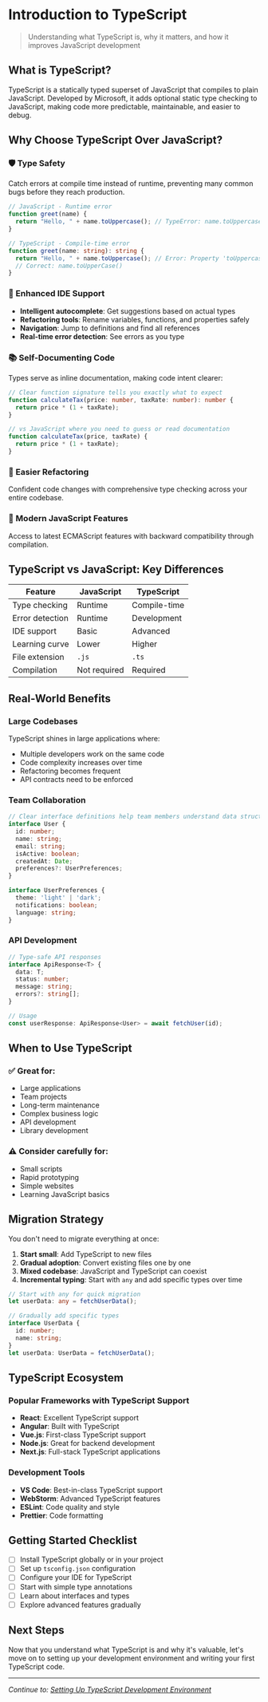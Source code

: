 # Introduction to TypeScript

> Understanding what TypeScript is, why it matters, and how it improves JavaScript development

## What is TypeScript?

TypeScript is a statically typed superset of JavaScript that compiles to plain JavaScript. Developed by Microsoft, it adds optional static type checking to JavaScript, making code more predictable, maintainable, and easier to debug.

## Why Choose TypeScript Over JavaScript?

### 🛡️ Type Safety
Catch errors at compile time instead of runtime, preventing many common bugs before they reach production.

```typescript
// JavaScript - Runtime error
function greet(name) {
  return "Hello, " + name.toUppercase(); // TypeError: name.toUppercase is not a function
}

// TypeScript - Compile-time error
function greet(name: string): string {
  return "Hello, " + name.toUppercase(); // Error: Property 'toUppercase' does not exist
  // Correct: name.toUpperCase()
}
```

### 🔧 Enhanced IDE Support
- **Intelligent autocomplete**: Get suggestions based on actual types
- **Refactoring tools**: Rename variables, functions, and properties safely
- **Navigation**: Jump to definitions and find all references
- **Real-time error detection**: See errors as you type

### 📚 Self-Documenting Code
Types serve as inline documentation, making code intent clearer:

```typescript
// Clear function signature tells you exactly what to expect
function calculateTax(price: number, taxRate: number): number {
  return price * (1 + taxRate);
}

// vs JavaScript where you need to guess or read documentation
function calculateTax(price, taxRate) {
  return price * (1 + taxRate);
}
```

### 🔄 Easier Refactoring
Confident code changes with comprehensive type checking across your entire codebase.

### 🚀 Modern JavaScript Features
Access to latest ECMAScript features with backward compatibility through compilation.

## TypeScript vs JavaScript: Key Differences

| Feature | JavaScript | TypeScript |
|---------|------------|------------|
| Type checking | Runtime | Compile-time |
| Error detection | Runtime | Development |
| IDE support | Basic | Advanced |
| Learning curve | Lower | Higher |
| File extension | `.js` | `.ts` |
| Compilation | Not required | Required |

## Real-World Benefits

### Large Codebases
TypeScript shines in large applications where:
- Multiple developers work on the same code
- Code complexity increases over time
- Refactoring becomes frequent
- API contracts need to be enforced

### Team Collaboration
```typescript
// Clear interface definitions help team members understand data structures
interface User {
  id: number;
  name: string;
  email: string;
  isActive: boolean;
  createdAt: Date;
  preferences?: UserPreferences;
}

interface UserPreferences {
  theme: 'light' | 'dark';
  notifications: boolean;
  language: string;
}
```

### API Development
```typescript
// Type-safe API responses
interface ApiResponse<T> {
  data: T;
  status: number;
  message: string;
  errors?: string[];
}

// Usage
const userResponse: ApiResponse<User> = await fetchUser(id);
```

## When to Use TypeScript

### ✅ Great for:
- Large applications
- Team projects
- Long-term maintenance
- Complex business logic
- API development
- Library development

### ⚠️ Consider carefully for:
- Small scripts
- Rapid prototyping
- Simple websites
- Learning JavaScript basics

## Migration Strategy

You don't need to migrate everything at once:

1. **Start small**: Add TypeScript to new files
2. **Gradual adoption**: Convert existing files one by one
3. **Mixed codebase**: JavaScript and TypeScript can coexist
4. **Incremental typing**: Start with `any` and add specific types over time

```typescript
// Start with any for quick migration
let userData: any = fetchUserData();

// Gradually add specific types
interface UserData {
  id: number;
  name: string;
}
let userData: UserData = fetchUserData();
```

## TypeScript Ecosystem

### Popular Frameworks with TypeScript Support
- **React**: Excellent TypeScript support
- **Angular**: Built with TypeScript
- **Vue.js**: First-class TypeScript support
- **Node.js**: Great for backend development
- **Next.js**: Full-stack TypeScript applications

### Development Tools
- **VS Code**: Best-in-class TypeScript support
- **WebStorm**: Advanced TypeScript features
- **ESLint**: Code quality and style
- **Prettier**: Code formatting

## Getting Started Checklist

- [ ] Install TypeScript globally or in your project
- [ ] Set up `tsconfig.json` configuration
- [ ] Configure your IDE for TypeScript
- [ ] Start with simple type annotations
- [ ] Learn about interfaces and types
- [ ] Explore advanced features gradually

## Next Steps

Now that you understand what TypeScript is and why it's valuable, let's move on to setting up your development environment and writing your first TypeScript code.

---

*Continue to: [Setting Up TypeScript Development Environment](02-typescript-setup-and-configuration.md)*